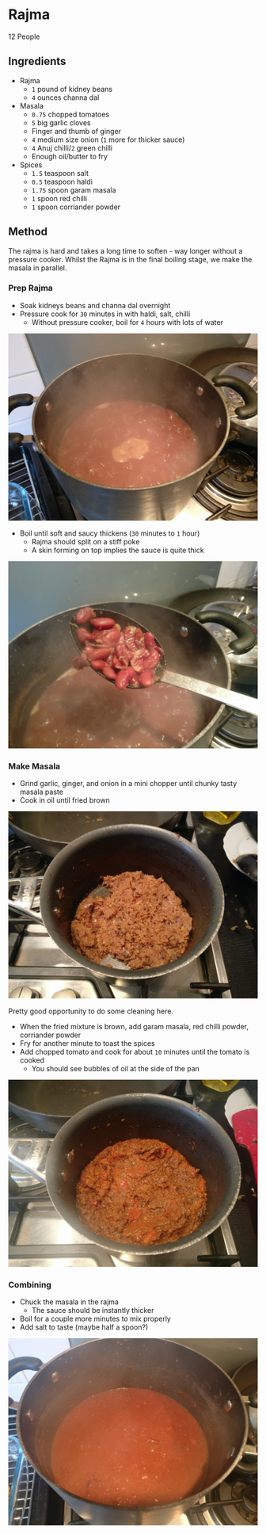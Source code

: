 # Rajma

12 People

## Ingredients

 - Rajma
   - `1` pound of kidney beans
   - `4` ounces channa dal
 - Masala
   - `0.75` chopped tomatoes 
   - `5` big garlic cloves
   - Finger and thumb of ginger
   - `4` medium size onion (`1` more for thicker sauce)
   - `4` Anuj chilli/`2` green chilli
   - Enough oil/butter to fry
 - Spices
   - `1.5` teaspoon salt
   - `0.5` teaspoon haldi
   - `1.75` spoon garam masala
   - `1` spoon red chilli
   - `1` spoon corriander powder

## Method

The rajma is hard and takes a long time to soften - way longer without a pressure cooker.  Whilst the Rajma is in the final boiling stage, we make the masala in parallel.

### Prep Rajma

 - Soak kidneys beans and channa dal overnight
 - Pressure cook for `30` minutes in with haldi, salt, chilli
   - Without pressure cooker, boil for `4` hours with lots of water

![Boiling about an hour in](assets/rajma/boiling.jpg)

 - Boil until soft and saucy thickens (`30` minutes to `1` hour)
    - Rajma should split on a stiff poke
    - A skin forming on top implies the sauce is quite thick

![Will break open with some pressure](assets/rajma/soft.jpg)

### Make Masala

 - Grind garlic, ginger, and onion in a mini chopper until chunky tasty masala paste
 - Cook in oil until fried brown

![Some brown ass shit yo](assets/rajma/fried.jpg)

Pretty good opportunity to do some cleaning here.

 - When the fried mixture is brown, add garam masala, red chilli powder, corriander powder
 - Fry for another minute to toast the spices
 - Add chopped tomato and cook for about `10` minutes until the tomato is cooked
   - You should see bubbles of oil at the side of the pan

![You can juuust about see the oil bubbles](assets/rajma/tomato.jpg)

### Combining 

 - Chuck the masala in the rajma
   - The sauce should be instantly thicker
 - Boil for a couple more minutes to mix properly
 - Add salt to taste (maybe half a spoon?)

![As it cools it will get hella thick](assets/rajma/cooked.jpg)